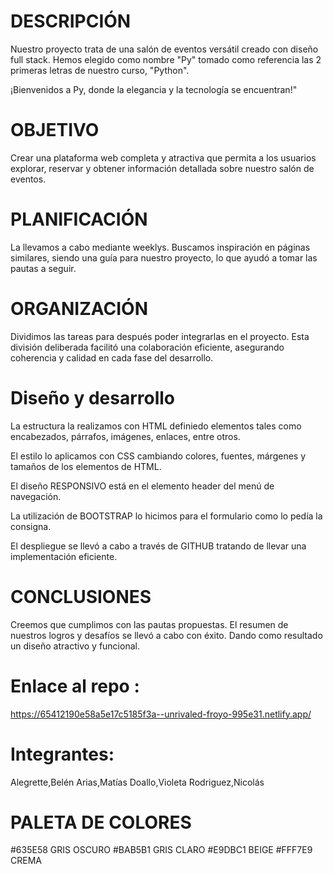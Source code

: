 # DESCRIPCIÓN
Nuestro proyecto trata de una salón de eventos versátil creado con diseño full stack. Hemos elegido como nombre "Py" tomado como referencia las 2 primeras letras de nuestro curso, "Python".

¡Bienvenidos a Py, donde la elegancia y la tecnología se encuentran!"

# OBJETIVO
Crear una plataforma web completa y atractiva que permita a los usuarios explorar, reservar y obtener información detallada sobre nuestro salón de eventos.

# PLANIFICACIÓN
La llevamos a cabo mediante weeklys. Buscamos inspiración en páginas similares, siendo una guía para nuestro proyecto, lo que ayudó a tomar las pautas a seguir.

# ORGANIZACIÓN 
Dividimos las tareas para después poder integrarlas en el proyecto. Esta división deliberada facilitó una colaboración eficiente, asegurando coherencia y calidad en cada fase del desarrollo.

# Diseño y desarrollo
La estructura la realizamos con HTML definiedo elementos tales como encabezados, párrafos, imágenes, enlaces, entre otros.

El estilo lo aplicamos con CSS cambiando colores, fuentes, márgenes y tamaños de los elementos de HTML.

El diseño RESPONSIVO está en el elemento header del menú de navegación.

La utilización de BOOTSTRAP lo hicimos para el formulario como lo pedía la consigna.

El despliegue se llevó a cabo a través de GITHUB tratando de llevar una implementación eficiente.

# CONCLUSIONES

Creemos que cumplimos con las pautas propuestas. El resumen de nuestros logros y desafíos se llevó a cabo con éxito. Dando como resultado un diseño atractivo y funcional.


# Enlace al repo :
https://65412190e58a5e17c5185f3a--unrivaled-froyo-995e31.netlify.app/

# Integrantes:
Alegrette,Belén
Arias,Matías
Doallo,Violeta
Rodriguez,Nicolás



# PALETA DE COLORES
#635E58 GRIS OSCURO
#BAB5B1 GRIS CLARO
#E9DBC1 BEIGE
#FFF7E9 CREMA

